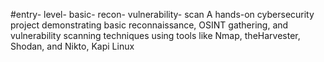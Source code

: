 #entry- level- basic- recon- vulnerability- scan
A hands-on cybersecurity project demonstrating basic reconnaissance, OSINT gathering, and vulnerability scanning techniques using tools like Nmap, theHarvester, Shodan, and Nikto, Kapi Linux
